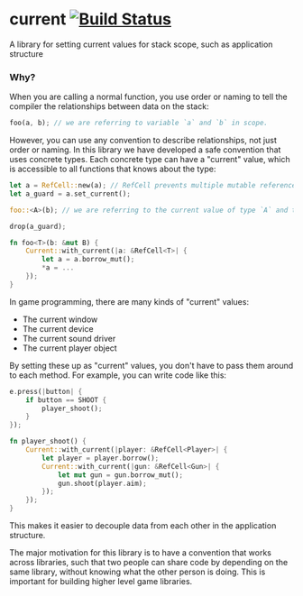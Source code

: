 current [![Build Status](https://travis-ci.org/PistonDevelopers/current.svg)](https://travis-ci.org/PistonDevelopers/current)
=======

A library for setting current values for stack scope, such as application structure

### Why?

When you are calling a normal function, you use order or naming to tell the compiler the relationships between data on the stack:

```Rust
foo(a, b); // we are referring to variable `a` and `b` in scope.
```

However, you can use any convention to describe relationships, not just order or naming.
In this library we have developed a safe convention that uses concrete types.
Each concrete type can have a "current" value,
which is accessible to all functions that knows about the type:

```Rust
let a = RefCell::new(a); // RefCell prevents multiple mutable references at run time.
let a_guard = a.set_current();

foo::<A>(b); // we are referring to the current value of type `A` and the variable `b` in scope.

drop(a_guard);

fn foo<T>(b: &mut B) {
    Current::with_current(|a: &RefCell<T>| {
        let a = a.borrow_mut();
        *a = ...
    });
}
```

In game programming, there are many kinds of "current" values:

* The current window
* The current device
* The current sound driver
* The current player object

By setting these up as "current" values, you don't have to pass them around to each method.
For example, you can write code like this:

```Rust
e.press(|button| {
    if button == SHOOT {
        player_shoot();
    }
});

fn player_shoot() {
    Current::with_current(|player: &RefCell<Player>| {
        let player = player.borrow();
        Current::with_current(|gun: &RefCell<Gun>| {
            let mut gun = gun.borrow_mut();
            gun.shoot(player.aim);
        });
    });
}
```

This makes it easier to decouple data from each other in the application structure.

The major motivation for this library is to have a convention that works across libraries,
such that two people can share code by depending on the same library,
without knowing what the other person is doing.
This is important for building higher level game libraries.

